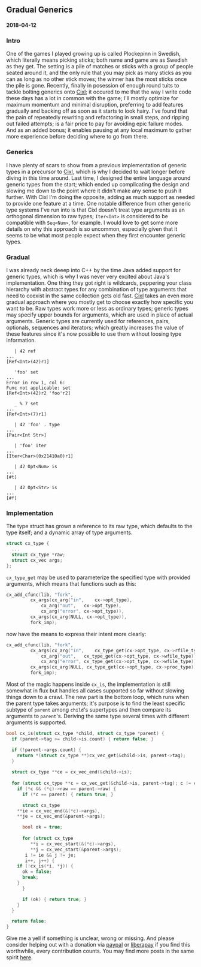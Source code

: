 ## Gradual Generics
#### 2018-04-12

### Intro
One of the games I played growing up is called Plockepinn in Swedish, which literally means picking sticks; both name and game are as Swedish as they get. The setting is a pile of matches or sticks with a group of people seated around it, and the only rule that you may pick as many sticks as you can as long as no other stick moves; the winner has the most sticks once the pile is gone. Recently, finally in posession of enough round tuits to tackle bolting generics onto [Cixl](https://github.com/basic-gongfu/cixl); it occured to me that the way I write code these days has a lot in common with the game; I'll mostly optimize for maximum momentum and minimal disruption, preferring to add features gradually and backing off as soon as it starts to look hairy. I've found that the pain of repeatedly rewriting and refactoring in small steps, and ripping out failed attempts; is a fair price to pay for avoiding epic failure modes. And as an added bonus; it enables pausing at any local maximum to gather more experience before deciding where to go from there.

### Generics
I have plenty of scars to show from a previous implementation of generic types in a precursor to [Cixl](https://github.com/basic-gongfu/cixl), which is why I decided to wait longer before diving in this time around. Last time, I designed the entire language around generic types from the start; which ended up complicating the design and slowing me down to the point where it didn't make any sense to push it further. With Cixl I'm doing the opposite, adding as much support as needed to provide one feature at a time. One notable difference from other generic type systems I've run into is that Cixl doesn't treat type arguments as an orthogonal dimension to raw types; ```Iter<Int>``` is considered to be compatible with ```Seq<Num>```, for example. I would love to get some more details on why this approach is so uncommon, especially given that it seems to be what most people expect when they first encounter generic types.

### Gradual
I was already neck deeep into C++ by the time Java added support for generic types, which is why I was never very excited about Java's implementation. One thing they got right is wildcards, peppering your class hierarchy with abstract types for any combination of type arguments that need to coexist in the same collection gets old fast. [Cixl](https://github.com/basic-gongfu/cixl) takes an even more gradual approach where you mostly get to choose exactly how specific you want to be. Raw types work more or less as ordinary types; generic types may specify upper bounds for arguments, which are used in place of actual arguments. Generic types are currently used for references, pairs, optionals, sequences and iterators; which greatly increases the value of these features since it's now possible to use them without loosing type information.

```
   | 42 ref
...
[Ref<Int>(42)r1]

   'foo' set
...
Error in row 1, col 6:
Func not applicable: set
[Ref<Int>(42)r2 'foo'r2]

   _ % 7 set  
...
[Ref<Int>(7)r1]

   | 42 'foo' . type
...
[Pair<Int Str>]

   | 'foo' iter
...
[Iter<Char>(0x21410a0)r1]

   | 42 Opt<Num> is
...
[#t]

   | 42 Opt<Str> is
...
[#f]
```

### Implementation
The type struct has grown a reference to its raw type, which defaults to the type itself; and a dynamic array of type arguments.

```C
struct cx_type {
  ...
  struct cx_type *raw;
  struct cx_vec args;
};
```

```cx_type_get``` may be used to parameterize the specified type with provided arguments, which means that functions such as this:

```C
cx_add_cfunc(lib, "fork",
	     cx_args(cx_arg("in",    cx->opt_type),
		     cx_arg("out",   cx->opt_type),
		     cx_arg("error", cx->opt_type)),
	     cx_args(cx_arg(NULL, cx->opt_type)),
	     fork_imp);
```

now have the means to express their intent more clearly:

```C
cx_add_cfunc(lib, "fork",
	     cx_args(cx_arg("in",    cx_type_get(cx->opt_type, cx->rfile_type)),
		     cx_arg("out",   cx_type_get(cx->opt_type, cx->wfile_type)),
		     cx_arg("error", cx_type_get(cx->opt_type, cx->wfile_type))),
	     cx_args(cx_arg(NULL, cx_type_get(cx->opt_type, cx->proc_type))),
	     fork_imp);
```

Most of the magic happens inside ```cx_is```, the implementation is still somewhat in flux but handles all cases supported so far without slowing things down to a crawl. The new part is the bottom loop, which runs when the parent type takes arguments; it's purpose is to find the least specific subtype of ```parent``` among ```child```'s supertypes and then compare its arguments to ```parent```'s. Deriving the same type several times with different arguments is supported.

```C
bool cx_is(struct cx_type *child, struct cx_type *parent) {
  if (parent->tag >= child->is.count) { return false; }

  if (!parent->args.count) {
    return *(struct cx_type **)cx_vec_get(&child->is, parent->tag);
  }
  
  struct cx_type **ce = cx_vec_end(&child->is);
  
  for (struct cx_type **c = cx_vec_get(&child->is, parent->tag); c != ce; c++) {    
    if (*c && (*c)->raw == parent->raw) {
      if (*c == parent) { return true; }

      struct cx_type
	**ie = cx_vec_end(&(*c)->args),
	**je = cx_vec_end(&parent->args);

      bool ok = true;
      
      for (struct cx_type
	     **i = cx_vec_start(&(*c)->args),
	     **j = cx_vec_start(&parent->args);
	   i != ie && j != je;
	   i++, j++) {
	if (!cx_is(*i, *j)) {
	  ok = false;
	  break;
	}
      }

      if (ok) { return true; }
    }
  }

  return false;
}
```

Give me a yell if something is unclear, wrong or missing. And please consider helping out with a donation via [paypal](https://paypal.me/basicgongfu) or [liberapay](https://liberapay.com/basic-gongfu/donate) if you find this worthwhile, every contribution counts. You may find more posts in the same spirit [here](https://github.com/basic-gongfu/cixl/tree/master/devlog).